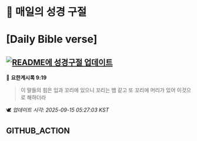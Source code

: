 # 🙏 매일의 성경 구절
# [Daily Bible verse]
## [![README에 성경구절 업데이트](https://github.com/DONGSUKA/first_test/actions/workflows/update-readme-bible.yml/badge.svg)](https://github.com/DONGSUKA/first_test/actions/workflows/update-readme-bible.yml)
<!-- START_BIBLE_VERSE -->
📖 **요한계시록 9:19**
> 이 말들의 힘은 입과 꼬리에 있으니 꼬리는 뱀 같고 또 꼬리에 머리가 있어 이것으로 해하더라

🕊️ _업데이트 시각: 2025-09-15 05:27:03 KST_
  <!-- END_BIBLE_VERSE -->
## GITHUB_ACTION
